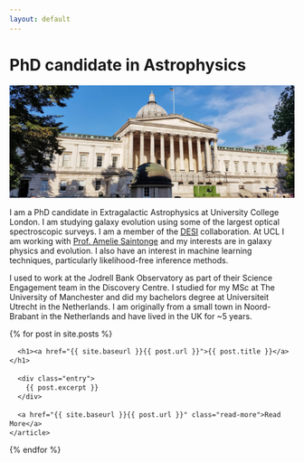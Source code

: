 ```yaml
---
layout: default
---
```


# PhD candidate in Astrophysics

![alt text](./images/UCL_portico.jpg)

I am a PhD candidate in Extragalactic Astrophysics at University College London. I am studying galaxy evolution using some of the largest optical spectroscopic surveys. I am a member of the [DESI](https://www.desi.lbl.gov/) collaboration. At UCL I am working with [Prof. Amelie Saintonge](http://www.star.ucl.ac.uk/~amelie/) and my interests are in galaxy physics and evolution. I also have an interest in machine learning techniques, particularly likelihood-free inference methods.

I used to work at the Jodrell Bank Observatory as part of their Science Engagement team in the Discovery Centre. I studied for my MSc at The University of Manchester and did my bachelors degree at Universiteit Utrecht in the Netherlands. I am originally from a small town in Noord-Brabant in the Netherlands and have lived in the UK for ~5 years.

<div class="posts">
  {% for post in site.posts %}
    <article class="post">

      <h1><a href="{{ site.baseurl }}{{ post.url }}">{{ post.title }}</a></h1>

      <div class="entry">
        {{ post.excerpt }}
      </div>

      <a href="{{ site.baseurl }}{{ post.url }}" class="read-more">Read More</a>
    </article>
  {% endfor %}
</div>
